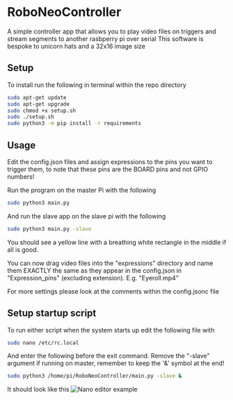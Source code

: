 # RoboNeoController
A simple controller app that allows you to play video files on triggers and stream segments to another rasbperry pi over serial
This software is bespoke to unicorn hats and a 32x16 image size

## Setup

To install run the following in terminal within the repo directory
```sh
sudo apt-get update
sudo apt-get upgrade
sudo chmod +x setup.sh
sudo ./setup.sh
sudo python3 -m pip install -r requirements
```

## Usage
Edit the config.json files and assign expressions to the pins you want to trigger them, to note that these pins are the BOARD pins and not GPIO numbers!

Run the program on the master Pi with the following
```sh
sudo python3 main.py
```
And run the slave app on the slave pi with the following
```sh
sudo python3 main.py -slave
```

You should see a yellow line with a breathing white rectangle in the middle if all is good.

You can now drag video files into the "expressions" directory and name them EXACTLY the same as they appear in the config.json in "Expression_pins" (excluding extension). E.g. "Eyeroll.mp4"

For more settings please look at the comments within the config.jsonc file

## Setup startup script
To run either script when the system starts up edit the following file with
```sh
sudo nano /etc/rc.local
```
And enter the following before the exit command. Remove the "-slave" argument if running on master, remember to keep the '&' symbol at the end!
```sh
sudo python3 /home/pi/RoboNeoController/main.py -slave &
```
It should look like this
![Nano editor example](https://i2.paste.pics/OFJMD.png)
